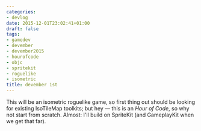 ```yaml
---
categories:
- devlog
date: 2015-12-01T23:02:41+01:00
draft: false
tags:
- gamedev
- devember
- devember2015
- hourofcode
- objc
- spritekit
- roguelike
- isometric
title: devember 1st
---
```


This will be an isometric roguelike game, so first thing out should be looking for existing IsoTileMap toolkits; but hey — this is an *Hour of Code*, so why not start from scratch. Almost: I'll build on SpriteKit (and GameplayKit when we get that far).